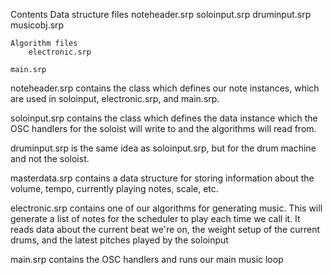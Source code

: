 Contents
	Data structure files
		noteheader.srp
		soloinput.srp
		druminput.srp
		musicobj.srp

	Algorithm files
		electronic.srp

	main.srp


noteheader.srp contains the class which defines our note instances, which are used in soloinput, electronic.srp, and main.srp.

soloinput.srp contains the class which defines the data instance which the OSC handlers for the soloist will write to and the algorithms will read from.

druminput.srp is the same idea as soloinput.srp, but for the drum machine and not the soloist.

masterdata.srp contains a data structure for storing information about the volume, tempo, currently playing notes, scale, etc.

electronic.srp contains one of our algorithms for generating music. This will generate a list of notes for the scheduler to play each time we call it. It reads data about the current beat we're on, the weight setup of the current drums, and the latest pitches played by the soloinput

main.srp contains the OSC handlers and runs our main music loop